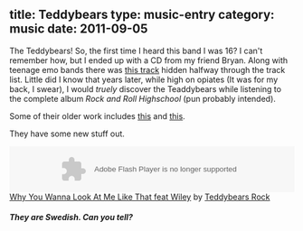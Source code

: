 title: Teddybears
type: music-entry
category: music
date: 2011-09-05
---

The Teddybears! So, the first time I heard this band I was 16? I can't remember how, but I ended up with a CD from my friend Bryan. Along with teenage emo bands there was [this track][yours_to_keep] hidden halfway through the track list. Little did I know that years later, while high on opiates (It was for my back, I swear), I would _truely_ discover the Teaddybears while listening to the complete album _Rock and Roll Highschool_ (pun probably intended).

Some of their older work includes [this][punk] and [this][cobra_style].

They have some new stuff out.

<object height="81" width="100%"> <param name="movie" value="http://player.soundcloud.com/player.swf?url=http%3A%2F%2Fapi.soundcloud.com%2Ftracks%2F17691377"></param> <param name="allowscriptaccess" value="always"></param> <embed allowscriptaccess="always" height="81" src="http://player.soundcloud.com/player.swf?url=http%3A%2F%2Fapi.soundcloud.com%2Ftracks%2F17691377" type="application/x-shockwave-flash" width="100%"></embed> </object>  <span><a
href="http://soundcloud.com/teddybearsrock/why-you-wanna-look-at-me-like-feat-wiley">Why You Wanna Look At Me Like That feat Wiley</a> by <a href="http://soundcloud.com/teddybearsrock">Teddybears Rock</a></span>

##### They are Swedish. Can you tell?

[cobra_style]:http://www.youtube.com/watch?v=mBTSG_Tryhc
[yours_to_keep]:http://www.youtube.com/watch?v=fONW4gZ5IXo
[punk]:http://www.youtube.com/watch?v=eGihQlq-SM8
